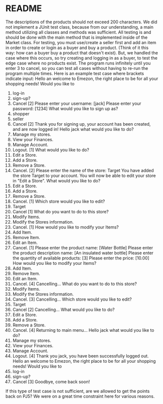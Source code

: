 # README
The descriptions of the products should not exceed 200 characters.
We did not implement a JUnit test class, because from our understanding, a main method utilizing all classes and methods was sufficient. All testing is and should be done with the main method that is implemented inside of the Market class. 
For testing, you must use/create a seller first and add an item in order to create or login as a buyer and buy a product. 
(Think of it this way: how can a buyer buy a product that doesn't exist).
But, we handled the case where this occurs, so try creating and logging in as a buyer, to test the edge case where no products exist. 
The program runs infinitely until you enter 3 to cancel, so you can test all cases without having to re-run the program multiple times. 
Here is an example test case where brackets indicate input:
Hello an welcome to Emezon, the right place to be for all your shopping needs!
Would you like to 
1. log-in
2. sign-up?
3. Cancel
[2]
Please enter your username:
[jack]
Please enter your password:
[1234]
What would you like to sign up as?
1. shopper
2. seller
3. Cancel
[2]
Thank you for signing up, your account has been created, and are now logged in!
Hello jack what would you like to do?
1. Manage my stores.
2. View your Finances.
3. Manage Account.
4. Logout.
[1]
What would you like to do?
1. Edit a Store.
2. Add a Store.
3. Remove a Store.
4. Cancel.
[2]
Please enter the name of the store:
Target
You have added the store Target to your account.
You will now be able to edit your store in "Edit a Store".
What would you like to do?
1. Edit a Store.
2. Add a Store.
3. Remove a Store.
4. Cancel.
[1]
Which store would you like to edit?
1. Target
2. Cancel
[1]
What do you want to do to this store?
1. Modify Items.
2. Modify the Stores information.
3. Cancel.
[1]
How would you like to modify your Items?
1. Add Item.
2. Remove Item.
3. Edit an Item.
4. Cancel.
[1]
Please enter the product name:
[Water Bottle]
Please enter the product description name:
[An insulated water bottle]
Please enter the quantity of available products:
[3]
Please enter the price:
[10.00]
How would you like to modify your Items?
1. Add Item.
2. Remove Item.
3. Edit an Item.
4. Cancel.
[4]
Cancelling...
What do you want to do to this store?
1. Modify Items.
2. Modify the Stores information.
3. Cancel.
[3]
Cancelling...
Which store would you like to edit?
1. Target
2. Cancel
[2]
Cancelling...
What would you like to do?
1. Edit a Store.
2. Add a Store.
3. Remove a Store.
4. Cancel.
[4]
Returning to main menu...
Hello jack what would you like to do?
1. Manage my stores.
2. View your Finances.
3. Manage Account.
4. Logout.
[4]
Thank you jack, you have been successfully logged out.
Hello an welcome to Emezon, the right place to be for all your shopping needs!
Would you like to 
1. log-in
2. sign-up?
3. Cancel
[3]
Goodbye, come back soon!

If this type of test case is not sufficient, are we allowed to get the points back on PJ5? We were on a great time constraint here for various reasons.
